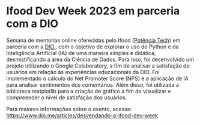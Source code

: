 # Ifood Dev Week 2023 em parceria com a DIO

Semana de mentorias online oferecidas pelo Ifood ([Potência Tech](https://potenciatech.com.br/)) em parceria com a [DIO.](https://www.dio.me/), com o objetivo de explorar o uso do Python e da Inteligência Artificial (IA) de uma maneira simples e didática, desmistificando a área da Ciência de Dados. Para isso, foi desenvolvido um projeto utilizando o Google Colaboratory, a fim de analisar a satisfação de usuários em relação às experiências educacionais da DIO. Foi implementado o cálculo do Net Promoter Score (NPS) e a aplicação de IA para analisar sentimentos dos comentários. Além disso, foi utilizada a biblioteca matplotlib para a criação de gráfico a fim de visualizar e compreender o nível de satisfação dos usuários.

Para maiores informações sobre o evento, acesse: <https://www.dio.me/articles/desvendando-a-ifood-dev-week>
